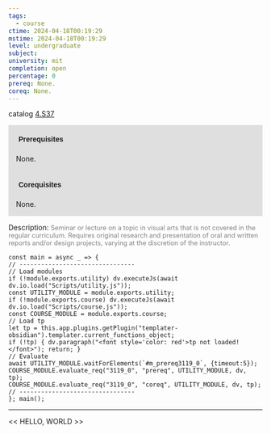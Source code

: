 ```yaml
---
tags:
  - course
ctime: 2024-04-18T00:19:29
mstime: 2024-04-18T00:19:29
level: undergraduate
subject: 
university: mit
completion: open
percentage: 0
prereq: None.
coreq: None.
---
```


catalog [4.S37](http://student.mit.edu/catalog/m4c.html#4.S37)

<span style="display: block; padding: 15px; background-color: rgb(100, 100, 100, 0.2);"><font id="m_prereq3119_0" style="display: block; font-family: Arial, sans-serif; font-weight: bold; padding: 5px">Prerequisites</font><br><span id="prereq3119_0">None.</span></span>
<span style="display: block; padding: 15px; background-color: rgb(100, 100, 100, 0.2);"><font id="m_coreq3119_0" style="display: block; font-family: Arial, sans-serif; font-weight: bold; padding: 5px">Corequisites</font><br><span id="coreq3119_0">None.</span></span>

<font style="">Description:</font>
<font style="color: grey; font-size: 0.8rem;">Seminar or lecture on a topic in visual arts that is not covered in the regular curriculum. Requires original research and presentation of oral and written reports and/or design projects, varying at the discretion of the instructor.</font>

```dataviewjs
const main = async _ => {
// --------------------------------
// Load modules
if (!module.exports.utility) dv.executeJs(await dv.io.load("Scripts/utility.js"));
const UTILITY_MODULE = module.exports.utility;
if (!module.exports.course) dv.executeJs(await dv.io.load("Scripts/course.js"));
const COURSE_MODULE = module.exports.course;
// Load tp
let tp = this.app.plugins.getPlugin("templater-obsidian").templater.current_functions_object;
if (!tp) { dv.paragraph("<font style='color: red'>tp not loaded!</font>"); return; }
// Evaluate
await UTILITY_MODULE.waitForElements(`#m_prereq3119_0`, {timeout:5});
COURSE_MODULE.evaluate_req("3119_0", "prereq", UTILITY_MODULE, dv, tp);
COURSE_MODULE.evaluate_req("3119_0", "coreq", UTILITY_MODULE, dv, tp);
// --------------------------------
}; main();
```

---

<< HELLO, WORLD >>
